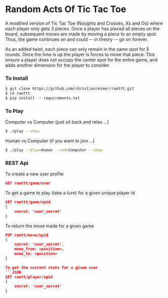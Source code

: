
# Random Acts Of Tic Tac Toe

A modified version of Tic Tac Toe (Noughts and Crosses, Xs and Os) where each
player only gets 3 pieces. Once a player has placed all pieces on the board,
subsequent moves are made by moving a piece to an empty spot. Thus, the game
continues on and could -- in theory -- go on forever.

As an added twist, each piece can only remain in the same spot for 5 rounds.
Once the time is up the player is forces to move that piece. This ensure a
player does not occupy the center spot for the entire game, and adds another
dimension for the player to consider.


### To Install
```bash
$ git clone https://github.com/christianreimer/raottt.git
$ cd raottt
$ pip install -r requirements.txt
```

### To Play

Computer vs Computer (just sit back and relax ...)
```bash
$ ./play --show
```

Human vs Computer (if you want to join ...)
```bash
$ ./play --blue=Human --red=Computer --show
```

### REST Api

To create a new user profile
```JSON
GET raottt/game/user
```

To get a game to play (take a turn) for a given unique player id
```JSON
GET raottt/game/upid
{
	secret: 'user_secret'
}
```

To return the move made for a given game
```json
PUT raott/move/upid
{
	secret: 'user_secret',
	move_from: <position>,
	move_to: <position>
}

To get the current stats for a given user
```JSON
GET raott/player/upid
{
	secret: 'user_secret'
}


